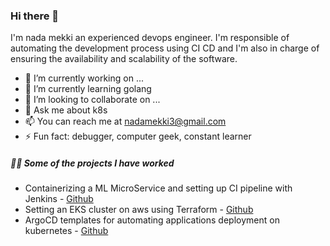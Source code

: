 ### Hi there 👋

I'm nada mekki an experienced devops engineer. I'm responsible of automating the development process using CI CD and I'm  also in charge of ensuring the availability 
and scalability of the software.

- 🔭 I’m currently working on ...
- 🌱 I’m currently learning golang
- 👯 I’m looking to collaborate on ...
- 💬 Ask me about k8s
- 📫 You can reach me at nadamekki3@gmail.com
- ⚡ Fun fact: debugger, computer geek, constant learner

 ##### 👨‍💻 Some of the projects I have worked 
-  Containerizing a ML MicroService and setting up CI pipeline with Jenkins - [Github](https://github.com/nada809/DockerProject.git)
-  Setting an EKS cluster on aws using Terraform - [Github](https://github.com/nada809/terraform-eks-dev.git)
-  ArgoCD templates for automating applications deployment on kubernetes - [Github](https://github.com/nada809/argocd-apps.git)
